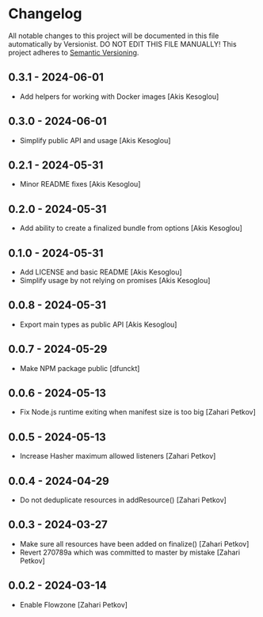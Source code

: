 # Changelog

All notable changes to this project will be documented in this file
automatically by Versionist. DO NOT EDIT THIS FILE MANUALLY!
This project adheres to [Semantic Versioning](http://semver.org/).

## 0.3.1 - 2024-06-01

* Add helpers for working with Docker images [Akis Kesoglou]

## 0.3.0 - 2024-06-01

* Simplify public API and usage [Akis Kesoglou]

## 0.2.1 - 2024-05-31

* Minor README fixes [Akis Kesoglou]

## 0.2.0 - 2024-05-31

* Add ability to create a finalized bundle from options [Akis Kesoglou]

## 0.1.0 - 2024-05-31

* Add LICENSE and basic README [Akis Kesoglou]
* Simplify usage by not relying on promises [Akis Kesoglou]

## 0.0.8 - 2024-05-31

* Export main types as public API [Akis Kesoglou]

## 0.0.7 - 2024-05-29

* Make NPM package public [dfunckt]

## 0.0.6 - 2024-05-13

* Fix Node.js runtime exiting when manifest size is too big [Zahari Petkov]

## 0.0.5 - 2024-05-13

* Increase Hasher maximum allowed listeners [Zahari Petkov]

## 0.0.4 - 2024-04-29

* Do not deduplicate resources in addResource() [Zahari Petkov]

## 0.0.3 - 2024-03-27

* Make sure all resources have been added on finalize() [Zahari Petkov]
* Revert 270789a which was committed to master by mistake [Zahari Petkov]

## 0.0.2 - 2024-03-14

* Enable Flowzone [Zahari Petkov]
